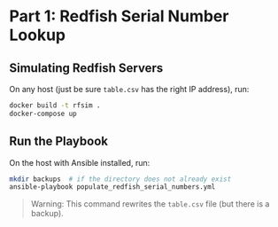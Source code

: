 # Part 1: Redfish Serial Number Lookup

## Simulating Redfish Servers

On any host (just be sure `table.csv` has the right IP address), run:

```sh
docker build -t rfsim .
docker-compose up
```

## Run the Playbook

On the host with Ansible installed, run:

```sh
mkdir backups  # if the directory does not already exist
ansible-playbook populate_redfish_serial_numbers.yml
```

> Warning: This command rewrites the `table.csv` file (but there is a backup).
